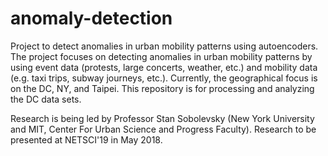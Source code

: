 # anomaly-detection
Project to detect anomalies in urban mobility patterns using autoencoders. The project focuses on detecting anomalies in urban mobility patterns by using event data (protests, large concerts, weather, etc.) and mobility data (e.g. taxi trips, subway journeys, etc.). Currently, the geographical focus is on the DC, NY, and Taipei. This repository is for processing and analyzing the DC data sets.

Research is being led by Professor Stan Sobolevsky (New York University and MIT, Center For Urban Science and Progress Faculty). Research to be presented at NETSCI'19 in May 2018.

